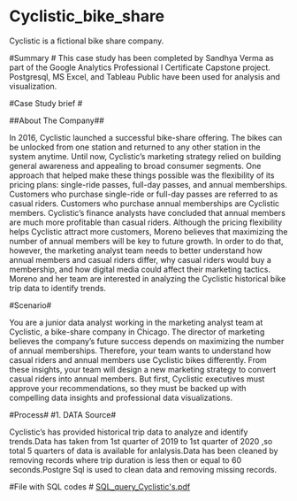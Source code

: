 # Cyclistic_bike_share
Cyclistic is a fictional bike share company.

#Summary #
This case study has been completed by Sandhya Verma as part of the Google Analytics Professional I Certificate Capstone project.
Postgresql, MS Excel, and Tableau Public have been used for analysis and visualization.

#Case Study brief #

##About The Company##

In 2016, Cyclistic launched a successful bike-share offering. The bikes can be unlocked from one station and returned to any other station in the system anytime. Until now, Cyclistic’s marketing strategy relied on building general awareness and appealing to broad consumer segments. One approach that helped make these things possible was the flexibility of its pricing plans: single-ride passes, full-day passes, and annual memberships. Customers who purchase single-ride or full-day passes are referred to as casual riders. Customers who purchase annual memberships are Cyclistic members. Cyclistic’s finance analysts have concluded that annual members are much more profitable than casual riders. Although the pricing flexibility helps Cyclistic attract more customers, Moreno believes that maximizing the number of annual members will be key to future growth. In order to do that, however, the marketing analyst team needs to better understand how annual members and casual riders differ, why casual riders would buy a membership, and how digital media could affect their marketing tactics. Moreno and her team are interested in analyzing the Cyclistic historical bike trip data to identify trends.

#Scenario#

You are a junior data analyst working in the marketing analyst team at Cyclistic, a bike-share company in Chicago. The director of
marketing believes the company’s future success depends on maximizing the number of annual memberships. Therefore, your
team wants to understand how casual riders and annual members use Cyclistic bikes differently. From these insights, your team will
design a new marketing strategy to convert casual riders into annual members. But first, Cyclistic executives must approve your
recommendations, so they must be backed up with compelling data insights and professional data visualizations.

#Process#
#1. DATA Source#

Cyclistic’s has provided historical trip data to analyze and identify trends.Data has taken from 1st quarter of 2019 to 1st quarter of 2020 ,so total 5 quarters of data is available for anlalysis.Data has been cleaned by removing records where trip duration is less then or equal to 60 seconds.Postgre Sql is used to clean data and removing missing records.

#File with SQL codes #
 [SQL_query_Cyclistic's.pdf](https://github.com/sandy14/Cyclistic_bike_share/files/13379121/SQL_query_Cyclistic.s.pdf)


 

